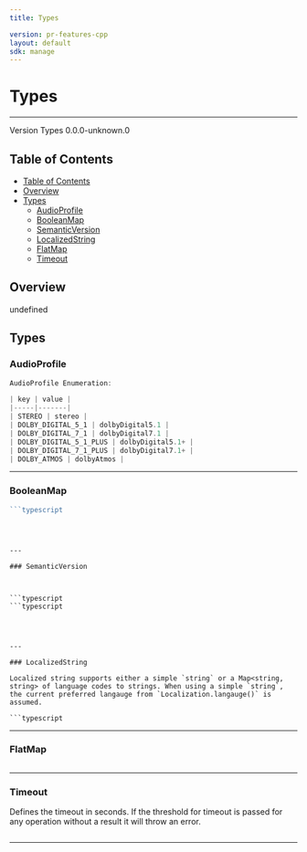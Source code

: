```yaml
---
title: Types

version: pr-features-cpp
layout: default
sdk: manage
---
```


# Types

---

Version Types 0.0.0-unknown.0

## Table of Contents

- [Table of Contents](#table-of-contents)
- [Overview](#overview)
- [Types](#types)
  - [AudioProfile](#audioprofile)
  - [BooleanMap](#booleanmap)
  - [SemanticVersion](#semanticversion)
  - [LocalizedString](#localizedstring)
  - [FlatMap](#flatmap)
  - [Timeout](#timeout)

## Overview

undefined

## Types

### AudioProfile

```typescript
AudioProfile Enumeration:

| key | value |
|-----|-------|
| STEREO | stereo |
| DOLBY_DIGITAL_5_1 | dolbyDigital5.1 |
| DOLBY_DIGITAL_7_1 | dolbyDigital7.1 |
| DOLBY_DIGITAL_5_1_PLUS | dolbyDigital5.1+ |
| DOLBY_DIGITAL_7_1_PLUS | dolbyDigital7.1+ |
| DOLBY_ATMOS | dolbyAtmos |

```

---

### BooleanMap

````typescript
```typescript

````

````



---

### SemanticVersion



```typescript
```typescript

````

````



---

### LocalizedString

Localized string supports either a simple `string` or a Map<string, string> of language codes to strings. When using a simple `string`, the current preferred langauge from `Localization.langauge()` is assumed.

```typescript

````

---

### FlatMap

```typescript

```

---

### Timeout

Defines the timeout in seconds. If the threshold for timeout is passed for any operation without a result it will throw an error.

```typescript

```

---
